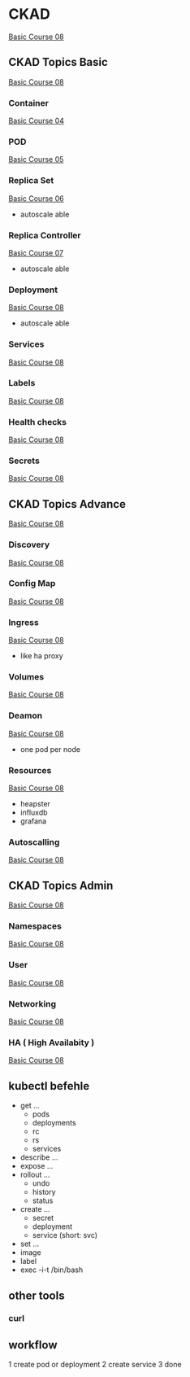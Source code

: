 # CKAD

[Basic Course 08](k8s-basic/8-k8s-basic-deployment.md)

## CKAD Topics Basic

[Basic Course 08](k8s-basic/8-k8s-basic-deployment.md)

### Container

[Basic Course 04](k8s-basic/4-k8s-basic-container.md)

### POD

[Basic Course 05](k8s-basic/5-k8s-basic-pod.md)

### Replica Set

[Basic Course 06](k8s-basic/6-k8s-basic-replica-set.md)

- autoscale able

### Replica Controller

[Basic Course 07](k8s-basic/7-k8s-basic-replica-controller.md)

- autoscale able

### Deployment

[Basic Course 08](k8s-basic/8-k8s-basic-deployment.md)

- autoscale able

### Services

[Basic Course 08](k8s-basic/8-k8s-basic-deployment.md)

### Labels

[Basic Course 08](k8s-basic/8-k8s-basic-deployment.md)

### Health checks

[Basic Course 08](k8s-basic/8-k8s-basic-deployment.md)

### Secrets

[Basic Course 08](k8s-basic/8-k8s-basic-deployment.md)

## CKAD Topics Advance

[Basic Course 08](k8s-basic/8-k8s-basic-deployment.md)

### Discovery

[Basic Course 08](k8s-basic/8-k8s-basic-deployment.md)

### Config Map

[Basic Course 08](k8s-basic/8-k8s-basic-deployment.md)

### Ingress

[Basic Course 08](k8s-basic/8-k8s-basic-deployment.md)

- like ha proxy

### Volumes

[Basic Course 08](k8s-basic/8-k8s-basic-deployment.md)

### Deamon

[Basic Course 08](k8s-basic/8-k8s-basic-deployment.md)

- one pod per node

### Resources

[Basic Course 08](k8s-basic/8-k8s-basic-deployment.md)

- heapster
- influxdb
- grafana

### Autoscalling

[Basic Course 08](k8s-basic/8-k8s-basic-deployment.md)

## CKAD Topics Admin

[Basic Course 08](k8s-basic/8-k8s-basic-deployment.md)

### Namespaces

[Basic Course 08](k8s-basic/8-k8s-basic-deployment.md)

### User

[Basic Course 08](k8s-basic/8-k8s-basic-deployment.md)

### Networking

[Basic Course 08](k8s-basic/8-k8s-basic-deployment.md)

### HA ( High Availabity )

[Basic Course 08](k8s-basic/8-k8s-basic-deployment.md)

## kubectl befehle

- get ...
  - pods
  - deployments
  - rc
  - rs
  - services
- describe ...
- expose ...
- rollout ...
  - undo
  - history
  - status
- create ...
  - secret
  - deployment
  - service (short: svc)
- set ...
- image
- label
- exec -i-t /bin/bash

## other tools

### curl

## workflow

1 create pod or deployment
2 create service
3 done
